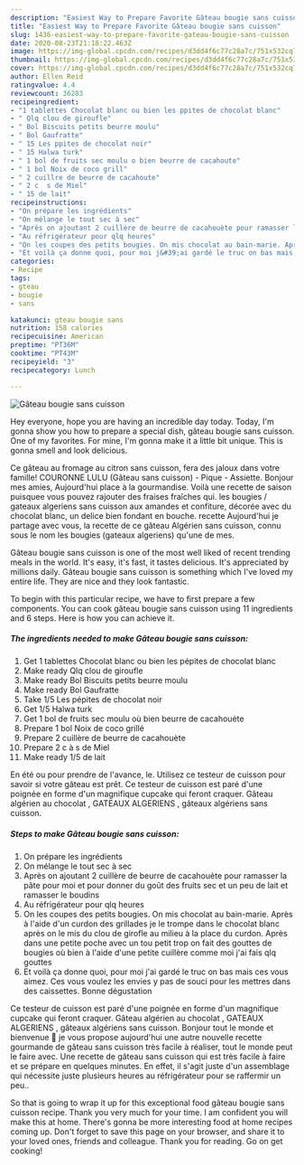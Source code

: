 ```yaml
---
description: "Easiest Way to Prepare Favorite Gâteau bougie sans cuisson"
title: "Easiest Way to Prepare Favorite Gâteau bougie sans cuisson"
slug: 1436-easiest-way-to-prepare-favorite-gateau-bougie-sans-cuisson
date: 2020-08-23T21:18:22.463Z
image: https://img-global.cpcdn.com/recipes/d3dd4f6c77c28a7c/751x532cq70/gateau-bougie-sans-cuisson-photo-principale-de-la-recette.jpg
thumbnail: https://img-global.cpcdn.com/recipes/d3dd4f6c77c28a7c/751x532cq70/gateau-bougie-sans-cuisson-photo-principale-de-la-recette.jpg
cover: https://img-global.cpcdn.com/recipes/d3dd4f6c77c28a7c/751x532cq70/gateau-bougie-sans-cuisson-photo-principale-de-la-recette.jpg
author: Ellen Reid
ratingvalue: 4.4
reviewcount: 36283
recipeingredient:
- "1 tablettes Chocolat blanc ou bien les ppites de chocolat blanc"
- " Qlq clou de giroufle"
- " Bol Biscuits petits beurre moulu"
- " Bol Gaufratte"
- " 15 Les ppites de chocolat noir"
- " 15 Halwa turk"
- " 1 bol de fruits sec moulu o bien beurre de cacahoute"
- " 1 bol Noix de coco grill"
- " 2 cuillre de beurre de cacahoute"
- " 2 c  s de Miel"
- " 15 de lait"
recipeinstructions:
- "On prépare les ingrédients"
- "On mélange le tout sec à sec"
- "Après on ajoutant 2 cuillère de beurre de cacahouète pour ramasser la pâte pour moi et pour donner du goût des fruits sec et un peu de lait et ramasser le boudins"
- "Au réfrigérateur pour qlq heures"
- "On les coupes des petits bougies. On mis chocolat au bain-marie. Après à l&#39;aide d&#39;un curdon des grillades je le trompe dans le chocolat blanc après on le mis du clou de girofle au milieu à la place du curdon. Après dans une petite poche avec un tou petit trop on fait des gouttes de bougies où bien à l&#39;aide d&#39;une petite cuillère comme moi j&#39;ai fais qlq gouttes"
- "Et voilà ça donne quoi, pour moi j&#39;ai gardé le truc on bas mais ces vous aimez. Ces vous voulez les envies y pas de souci pour les mettres dans des caissettes. Bonne dégustation"
categories:
- Recipe
tags:
- gteau
- bougie
- sans

katakunci: gteau bougie sans 
nutrition: 158 calories
recipecuisine: American
preptime: "PT36M"
cooktime: "PT43M"
recipeyield: "3"
recipecategory: Lunch

---
```



![Gâteau bougie sans cuisson](https://img-global.cpcdn.com/recipes/d3dd4f6c77c28a7c/751x532cq70/gateau-bougie-sans-cuisson-photo-principale-de-la-recette.jpg)

Hey everyone, hope you are having an incredible day today. Today, I'm gonna show you how to prepare a special dish, gâteau bougie sans cuisson. One of my favorites. For mine, I'm gonna make it a little bit unique. This is gonna smell and look delicious.

Ce gâteau au fromage au citron sans cuisson, fera des jaloux dans votre famille! COURONNE LULU (Gâteau sans cuisson) - Pique - Assiette. Bonjour mes amies, Aujourd&#39;hui place à la gourmandise. Voilà une recette de saison puisquee vous pouvez rajouter des fraises fraîches qui. les bougies / gateaux algeriens sans cuisson aux amandes et confiture, décorée avec du chocolat blanc, un delice bien fondant en bouche. recette Aujourd&#39;hui je partage avec vous, la recette de ce gâteau Algérien sans cuisson, connu sous le nom les bougies (gateaux algeriens) qu&#39;une de mes.

Gâteau bougie sans cuisson is one of the most well liked of recent trending meals in the world. It's easy, it's fast, it tastes delicious. It's appreciated by millions daily. Gâteau bougie sans cuisson is something which I've loved my entire life. They are nice and they look fantastic.


To begin with this particular recipe, we have to first prepare a few components. You can cook gâteau bougie sans cuisson using 11 ingredients and 6 steps. Here is how you can achieve it.

<!--inarticleads1-->

##### The ingredients needed to make Gâteau bougie sans cuisson:

1. Get 1 tablettes Chocolat blanc ou bien les pépites de chocolat blanc
1. Make ready  Qlq clou de giroufle
1. Make ready  Bol Biscuits petits beurre moulu
1. Make ready  Bol Gaufratte
1. Take  1/5 Les pépites de chocolat noir
1. Get  1/5 Halwa turk
1. Get  1 bol de fruits sec moulu où bien beurre de cacahouète
1. Prepare  1 bol Noix de coco grillé
1. Prepare  2 cuillère de beurre de cacahouète
1. Prepare  2 c à s de Miel
1. Make ready  1/5 de lait


En été ou pour prendre de l&#39;avance, le. Utilisez ce testeur de cuisson pour savoir si votre gâteau est prêt. Ce testeur de cuisson est paré d&#39;une poignée en forme d&#39;un magnifique cupcake qui feront craquer. Gâteau algérien au chocolat , GATEAUX ALGERIENS , gâteaux algériens sans cuisson. 

<!--inarticleads2-->

##### Steps to make Gâteau bougie sans cuisson:

1. On prépare les ingrédients
1. On mélange le tout sec à sec
1. Après on ajoutant 2 cuillère de beurre de cacahouète pour ramasser la pâte pour moi et pour donner du goût des fruits sec et un peu de lait et ramasser le boudins
1. Au réfrigérateur pour qlq heures
1. On les coupes des petits bougies. On mis chocolat au bain-marie. Après à l&#39;aide d&#39;un curdon des grillades je le trompe dans le chocolat blanc après on le mis du clou de girofle au milieu à la place du curdon. Après dans une petite poche avec un tou petit trop on fait des gouttes de bougies où bien à l&#39;aide d&#39;une petite cuillère comme moi j&#39;ai fais qlq gouttes
1. Et voilà ça donne quoi, pour moi j&#39;ai gardé le truc on bas mais ces vous aimez. Ces vous voulez les envies y pas de souci pour les mettres dans des caissettes. Bonne dégustation


Ce testeur de cuisson est paré d&#39;une poignée en forme d&#39;un magnifique cupcake qui feront craquer. Gâteau algérien au chocolat , GATEAUX ALGERIENS , gâteaux algériens sans cuisson. Bonjour tout le monde et bienvenue 🌸 je vous propose aujourd&#39;hui une autre nouvelle recette gourmande de gâteau sans cuisson très facile à réaliser, tout le monde peut le faire avec. Une recette de gâteau sans cuisson qui est très facile à faire et se prépare en quelques minutes. En effet, il s&#39;agit juste d&#39;un assemblage qui nécessite juste plusieurs heures au réfrigérateur pour se raffermir un peu.. 

So that is going to wrap it up for this exceptional food gâteau bougie sans cuisson recipe. Thank you very much for your time. I am confident you will make this at home. There's gonna be more interesting food at home recipes coming up. Don't forget to save this page on your browser, and share it to your loved ones, friends and colleague. Thank you for reading. Go on get cooking!

